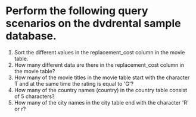 # Perform the following query scenarios on the dvdrental sample database.

1. Sort the different values ​​in the replacement_cost column in the movie table.
2. How many different data are there in the replacement_cost column in the movie table?
3. How many of the movie titles in the movie table start with the character T and at the same time the rating is equal to 'G'?
4. How many of the country names (country) in the country table consist of 5 characters?
5. How many of the city names in the city table end with the character 'R' or r?